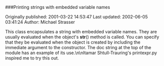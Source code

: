 ###Printing strings with embedded variable names

Originally published: 2001-03-22 14:53:47
Last updated: 2002-06-05 03:41:24
Author: Michael Strasser

This class encapsulates a string with embedded variable names. They are usually evaluated when the object's __str__() method is called. You can specify that they be evaluated when the object is created by including the immediate argument to the constructor. The doc string at the top of the module has an example of its use.\n\nItamar Shtull-Trauring's printexpr.py inspired me to try this out.